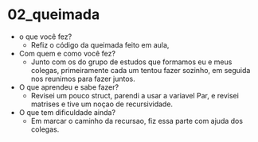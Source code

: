 # 02_queimada

* o que você fez?
  * Refiz o código da queimada feito em aula, 
* Com quem e como você fez?
  * Junto com os do grupo de estudos que formamos eu e meus colegas, primeiramente cada um tentou fazer sozinho, 
  em seguida nos reunimos para fazer juntos.
* O que aprendeu e sabe fazer?
  * Revisei um pouco struct, parendi a usar a variavel Par, e revisei matrises e tive um noçao de recursividade. 
* O que tem dificuldade ainda?
  * Em marcar o caminho da recursao, fiz essa parte com ajuda dos colegas.
